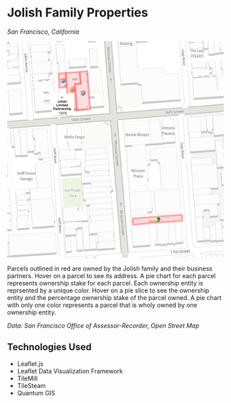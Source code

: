 # Jolish Family Properties
*San Francisco, California*

![subset of Jolish-owned properties in the Mission](mission-properties.jpg)

Parcels outlined in red are owned by the Jolish family and their business partners. Hover on a parcel to see its address. A pie chart for each parcel represents ownership stake for each parcel. Each ownership entity is reprsented by a unique color. Hover on a pie slice to see the ownership entity and the percentage ownership stake of the parcel owned. A pie chart with only one color represents a parcel that is wholy owned by one ownership entity.

*Data: San Francisco Office of Assessor-Recorder, Open Street Map*

## Technologies Used
- Leaflet.js
- Leaflet Data Visualization Framework
- TileMill
- TileSteam
- Quantum GIS
